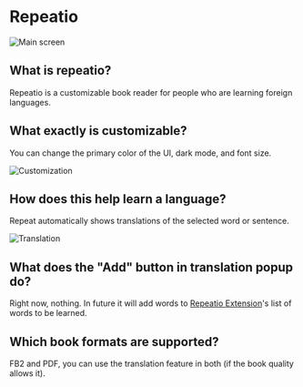 # Repeatio
![Main screen](https://user-images.githubusercontent.com/39967396/87249775-c68d9880-c469-11ea-8544-ff140b18597e.png)

## What is repeatio?
Repeatio is a customizable book reader for people who are learning foreign languages.

## What exactly is customizable?
You can change the primary color of the UI, dark mode, and font size.

![Customization](https://user-images.githubusercontent.com/39967396/87249778-cb524c80-c469-11ea-824b-c6c59cc77e63.png)

## How does this help learn a language?
Repeat automatically shows translations of the selected word or sentence.

![Translation](https://user-images.githubusercontent.com/39967396/87249935-ae6a4900-c46a-11ea-8c63-98ba67bc3dd4.png)

## What does the "Add" button in translation popup do?
Right now, nothing. In future it will add words to [Repeatio Extension](https://github.com/qucumbah/repeatio-extension)'s list of words to be learned.

## Which book formats are supported?
FB2 and PDF, you can use the translation feature in both (if the book quality allows it).
